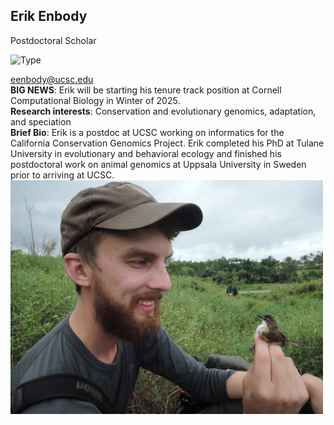## Erik Enbody  
Postdoctoral Scholar  

![Type](https://img.shields.io/badge/FileType-.fastq-orange)

eenbody@ucsc.edu   
**BIG NEWS**: Erik will be starting his tenure track position at Cornell Computational Biology in Winter of 2025.  
**Research interests**: Conservation and evolutionary genomics, adaptation, and speciation    
**Brief Bio**: Erik is a postdoc at UCSC working on informatics for the California Conservation Genomics Project. Erik completed his PhD at Tulane University in evolutionary and behavioral ecology and finished his postdoctoral work on animal genomics at Uppsala University in Sweden prior to arriving at UCSC.  
<img src='erik.png' alt='erik' width='500'/>
